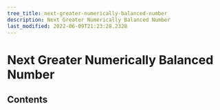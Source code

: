 ```yaml
---
tree_title: next-greater-numerically-balanced-number
description: Next Greater Numerically Balanced Number
last_modified: 2022-06-09T21:23:28.2328
---
```


# Next Greater Numerically Balanced Number

## Contents
